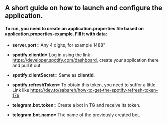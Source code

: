 ## A short guide on how to launch and configure the application.
#### To run, you need to create an application.properties file based on application.properties-example. Fill it with data:

- **server.port=** Any 4 digits, for example 1488"


- **spotify.clientId=** Log in using the link - https://developer.spotify.com/dashboard, create your application there and pull it out.
- **spotify.clientSecret=** Same as **clientId**.
- **spotify.refreshToken=** To obtain this token, you need to suffer a little. Link like https://dev.to/sabareh/how-to-get-the-spotify-refresh-token-176


- **telegram.bot.token=** Create a bot in TG and receive its token.
- **telegram.bot.name=** The name of the previously created bot.